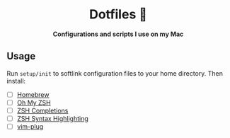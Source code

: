 <h1 align="center">
  Dotfiles 👾
</h1>

<p align="center">
  <strong>Configurations and scripts I use on my Mac</strong>
</p>

## Usage

Run `setup/init` to softlink configuration files to your home directory. Then install:

- [ ] [Homebrew](https://brew.sh)
- [ ] [Oh My ZSH](https://github.com/ohmyzsh/ohmyzsh#basic-installation)
- [ ] [ZSH Completions](https://github.com/zsh-users/zsh-completions#oh-my-zsh)
- [ ] [ZSH Syntax Highlighting](https://github.com/zsh-users/zsh-syntax-highlighting/blob/master/INSTALL.md)
- [ ] [vim-plug](https://github.com/junegunn/vim-plug?tab=readme-ov-file#neovim)
